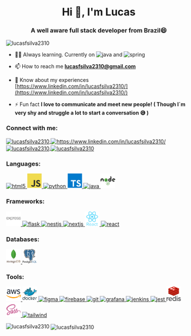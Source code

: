 <h1 align="center">Hi 👋, I'm Lucas</h1>
<h3 align="center">A well aware  full stack developer from Brazil😄</h3>

<p align="left"> <img src="https://komarev.com/ghpvc/?username=lucasfsilva2310&label=Profile%20views&color=0e75b6&style=flat" alt="lucasfsilva2310" /> </p>

- 💬🌱 Always learning. Currently on  <img src="https://www.vectorlogo.zone/logos/java/java-horizontal.svg" alt="java" width="80" height="40"/> and  <img src="https://www.vectorlogo.zone/logos/springio/springio-ar21.svg" alt="spring" width="80" height="40"/>

- 📫 How to reach me **lucasfsilva2310@gmail.com**

- 📄 Know about my experiences [https://www.linkedin.com/in/lucasfsilva2310/](https://www.linkedin.com/in/lucasfsilva2310/)

- ⚡ Fun fact **I love to communicate and meet new people! ( Though I´m very shy and struggle a lot to start a conversation 😅 )**

<h3 align="left">Connect with me:</h3>
  <p align="left">
    <a href="https://dev.to/lucasfsilva2310" target="blank">
      <img align="center" src="https://raw.githubusercontent.com/rahuldkjain/github-profile-readme-generator/master/src/images/icons/Social/devto.svg" alt="lucasfsilva2310" height="30" width="40" />
    </a>
    <a href="https://linkedin.com/in/https://www.linkedin.com/in/lucasfsilva2310/" target="blank">
      <img align="center" src="https://raw.githubusercontent.com/rahuldkjain/github-profile-readme-generator/master/src/images/icons/Social/linked-in-alt.svg" alt="https://www.linkedin.com/in/lucasfsilva2310/" height="30" width="40" />        </a>
    <a href="https://instagram.com/lucasfsilva2310" target="blank">
      <img align="center" src="https://raw.githubusercontent.com/rahuldkjain/github-profile-readme-generator/master/src/images/icons/Social/instagram.svg" alt="lucasfsilva2310" height="30" width="40" />
    </a>
    <a href="https://www.leetcode.com/lucasfsilva2310" target="blank">
      <img align="center" src="https://raw.githubusercontent.com/rahuldkjain/github-profile-readme-generator/master/src/images/icons/Social/leet-code.svg" alt="lucasfsilva2310" height="30" width="40" />
    </a>
</p>

  <h3 align="left">Languages:</h3>
    <p align="left">
        <a href="https://www.w3.org/html/" target="_blank" rel="noreferrer"> 
          <img src="https://www.vectorlogo.zone/logos/w3_html5/w3_html5-ar21.svg" alt="html5" width="80" height="40"/> 
        </a> 
        <a href="https://developer.mozilla.org/en-US/docs/Web/JavaScript" target="_blank" rel="noreferrer">
          <img src="https://raw.githubusercontent.com/devicons/devicon/master/icons/javascript/javascript-original.svg" alt="javascript" width="40" height="40"/>
        </a>
        <a href="https://www.python.org" target="_blank" rel="noreferrer"> 
          <img src="https://www.vectorlogo.zone/logos/python/python-horizontal.svg" alt="python" width="90" height="40"/> 
        </a>
        <a href="https://www.typescriptlang.org/" target="_blank" rel="noreferrer"> 
          <img src="https://raw.githubusercontent.com/devicons/devicon/master/icons/typescript/typescript-original.svg" alt="typescript" width="40" height="40"/> 
        </a> 
        <a href="https://www.java.com/" target="_blank" rel="noreferrer"> 
          <img src="https://www.vectorlogo.zone/logos/java/java-horizontal.svg" alt="java" width="90" height="40"/> 
        </a>
        <a href="https://nodejs.org" target="_blank" rel="noreferrer"> 
          <img src="https://raw.githubusercontent.com/devicons/devicon/master/icons/nodejs/nodejs-original-wordmark.svg" alt="nodejs" width="40" height="40"/> 
        </a> 
    </p>
    <h3 align="left">Frameworks:</h3>
    <p align="left">
      <a href="https://expressjs.com" target="_blank" rel="noreferrer"> 
        <img src="https://raw.githubusercontent.com/devicons/devicon/master/icons/express/express-original-wordmark.svg" alt="express" width="40" height="40"/> 
      </a>
      <a href="https://flask.palletsprojects.com/" target="_blank" rel="noreferrer"> 
        <img src="https://www.vectorlogo.zone/logos/pocoo_flask/pocoo_flask-icon.svg" alt="flask" width="40" height="40"/> 
      </a>
      <a href="https://nestjs.com/" target="_blank" rel="noreferrer"> 
        <img src="https://www.vectorlogo.zone/logos/nestjs/nestjs-ar21.svg" alt="nestjs" width="80" height="40"/> 
      </a> 
      <a href="https://nextjs.org/" target="_blank" rel="noreferrer"> 
        <img src="https://cdn.worldvectorlogo.com/logos/nextjs-2.svg" alt="nextjs" width="40" height="40"/> 
      </a>
      <a href="https://reactjs.org/" target="_blank" rel="noreferrer"> 
        <img src="https://raw.githubusercontent.com/devicons/devicon/master/icons/react/react-original-wordmark.svg" alt="react" width="40" height="40"/> 
      </a>
      <a href="https://spring.io/" target="_blank" rel="noreferrer"> 
        <img src="https://www.vectorlogo.zone/logos/springio/springio-ar21.svg" alt="react" width="90" height="40"/> 
      </a>
    </p>
    <h3 align="left">Databases:</h3>
    <p align="left">
      <a href="https://www.mongodb.com/" target="_blank" rel="noreferrer"> 
        <img src="https://raw.githubusercontent.com/devicons/devicon/master/icons/mongodb/mongodb-original-wordmark.svg" alt="mongodb" width="40" height="40"/> 
      </a> 
      <a href="https://www.postgresql.org" target="_blank" rel="noreferrer"> 
        <img src="https://raw.githubusercontent.com/devicons/devicon/master/icons/postgresql/postgresql-original-wordmark.svg" alt="postgresql" width="40" height="40"/> 
      </a> 
    </p>

<h3 align="left">Tools:</h3>
<p align="left"> 
  
  <a href="https://aws.amazon.com" target="_blank" rel="noreferrer"> 
  <img src="https://raw.githubusercontent.com/devicons/devicon/master/icons/amazonwebservices/amazonwebservices-original-wordmark.svg" alt="aws" width="40" height="40"/>
  </a>
  
  <a href="https://www.docker.com/" target="_blank" rel="noreferrer">
  <img src="https://raw.githubusercontent.com/devicons/devicon/master/icons/docker/docker-original-wordmark.svg" alt="docker" width="40" height="40"/>
  </a>
  
  <a href="https://www.figma.com/" target="_blank" rel="noreferrer"> 
  <img src="https://www.vectorlogo.zone/logos/figma/figma-ar21.svg" alt="figma" width="90" height="40"/> 
  </a> 
  
  <a href="https://firebase.google.com/" target="_blank" rel="noreferrer"> 
  <img src="https://www.vectorlogo.zone/logos/firebase/firebase-ar21.svg" alt="firebase" width="90" height="40"/> 
  </a> 
  
  <a href="https://git-scm.com/" target="_blank" rel="noreferrer"> 
  <img src="https://www.vectorlogo.zone/logos/git-scm/git-scm-icon.svg" alt="git" width="40" height="40"/> 
  </a> 
  
  <a href="https://grafana.com" target="_blank" rel="noreferrer"> 
  <img src="https://www.vectorlogo.zone/logos/grafana/grafana-ar21.svg" alt="grafana" width="90" height="40"/> 
  </a> 
  
  <a href="https://www.jenkins.io" target="_blank" rel="noreferrer"> 
  <img src="https://www.vectorlogo.zone/logos/jenkins/jenkins-ar21.svg" alt="jenkins" width="90" height="40"/> 
  </a> 
  
  <a href="https://jestjs.io" target="_blank" rel="noreferrer"> 
  <img src="https://www.vectorlogo.zone/logos/jestjsio/jestjsio-ar21.svg" alt="jest" width="90" height="40"/> 
  </a> 
  
  <a href="https://redis.io" target="_blank" rel="noreferrer"> 
  <img src="https://raw.githubusercontent.com/devicons/devicon/master/icons/redis/redis-original-wordmark.svg" alt="redis" width="40" height="40"/> 
  </a> 
  
  <a href="https://sass-lang.com" target="_blank" rel="noreferrer"> 
  <img src="https://raw.githubusercontent.com/devicons/devicon/master/icons/sass/sass-original.svg" alt="sass" width="40" height="40"/> 
  </a> 
  
  <a href="https://tailwindcss.com/" target="_blank" rel="noreferrer"> 
  <img src="https://www.vectorlogo.zone/logos/tailwindcss/tailwindcss-ar21.svg" alt="tailwind" width="90" height="40"/> 
  </a> 
  
  </p>


<p><img align="left" src="https://github-readme-stats.vercel.app/api/top-langs?username=lucasfsilva2310&show_icons=true&locale=en&layout=compact" alt="lucasfsilva2310" /></p>

<p>&nbsp;<img align="center" src="https://github-readme-stats.vercel.app/api?username=lucasfsilva2310&show_icons=true&locale=en" alt="lucasfsilva2310" /></p>

<!-- Trophies <p align="left"> <a href="https://github.com/ryo-ma/github-profile-trophy"><img src="https://github-profile-trophy.vercel.app/?username=lucasfsilva2310" alt="lucasfsilva2310" /></a> </p>
